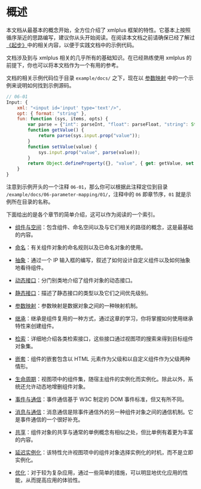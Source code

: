 # 概述

本文档从最基本的概念开始，全方位介绍了 xmlplus 框架的特性。它基本上按照循序渐近的思路编写，建议你从头开始阅读。在阅读本文档之前请确保已经了解过[《起步》](/getting-started)中的相关内容，以便于实践文档中的示例代码。

文档涉及到与 xmlplus 相关的几乎所有的基础知识。在已经熟练使用 xmlplus 的前提下，你也可以将本文档作为一个有用的参考。

文档的相关示例代码位于目录 `example/docs/` 之下，现在以 [参数映射](/docs#参数映射) 中的一个示例来说明如何找到示例源码。

```js
// 06-01
Input: {
    xml: "<input id='input' type='text'/>",
    opt: { format: "string" },
    fun: function (sys, items, opts) {
        var parse = {"int": parseInt, "float": parseFloat, "string": String}[opts.format];
        function getValue() {
            return parse(sys.input.prop("value"));
        }
        function setValue(value) {
            sys.input.prop("value", parse(value));
        }
        return Object.defineProperty({}, "value", { get: getValue, set: setValue });
    }
}
```

注意到示例开头的一个注释 `06-01`，那么你可以根据此注释定位到目录 `/example/docs/06-parameter-mapping/01/`，注释中的 `06` 即章节序，`01` 就是示例所在目录的名称。

下面给出的是各个章节的简单介绍，这可以作为阅读的一个索引。

- [组件与空间](/docs#组件与空间)：包含组件、命名空间以及与它们相关的路径的概念，这是最基础的内容。

- [命名](/docs#命名)：有关组件对象的命名规则以及已命名对象的使用。

- [抽象](/docs#抽象)：通过一个 IP 输入框的编写，叙述了如何设计自定义组件以及如何抽象地看待组件。

- [动态接口](/docs#动态接口)：分门别类地介绍了组件对象的动态接口。

- [静态接口](/docs#静态接口)：描述了静态接口的类型以及它们之间优先级别。

- [参数映射](/docs#参数映射)：参数映射是数据对象之间的一种映射机制。

- [继承](/docs#继承)：继承是组件复用的一种方式，通过这章的学习，你将掌握如何使用继承特性来创建组件。

- [检索](/docs#检索)：详细地介绍各类检索接口，这些接口通过视图项的搜索来得到目标组件对象集。

- [嵌套](/docs#嵌套)：组件的嵌套包含以 HTML 元素作为父级和以自定义组件作为父级两种情形。

- [生命周期](/docs#生命周期)：视图项中的组件集，随宿主组件的实例化而实例化。除此以外，系统还允许动态地增删组件对象。

- [事件与通信](/docs#事件与通信)：事件通信基于 W3C 制定的 DOM 事件标准，但又有所不同。

- [消息与通信](/docs#消息与通信)：消息通信是除事件通信外的另一种组件对象之间的通信机制。它是事件通信的一个很好补充。

- [共享](/docs#共享)：组件对象的共享与通常的单例概念有相似之处，但比单例有着更为丰富的内容。

- [延迟实例化](/docs#延迟实例化)：该特性允许视图项中的组件对象选择实例化的时机，而不是立即实例化。

- [优化](/docs#优化)：对于较为复杂应用，通过一些简单的措施，可以明显地优化应用的性能，从而提高应用的体验性。